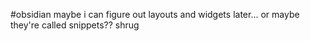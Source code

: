 #obsidian
maybe i can figure out layouts and widgets later... or maybe they're called snippets?? shrug